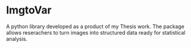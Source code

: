 # ImgtoVar
A python library developed as a product of my Thesis work. The package allows reserachers to turn images into structured data ready for statistical analysis.
